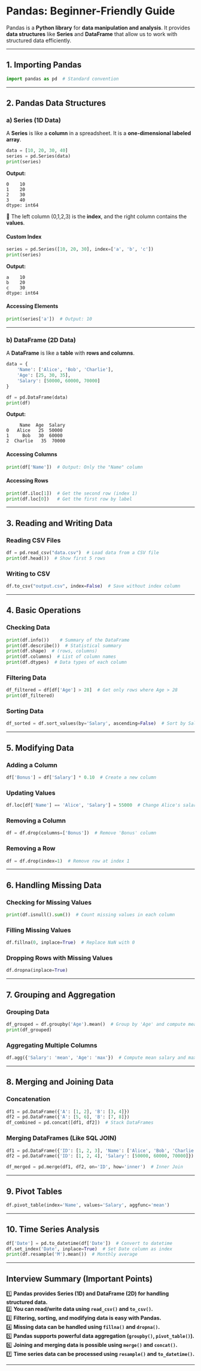 # **Pandas: Beginner-Friendly Guide**  

Pandas is a **Python library** for **data manipulation and analysis**. It provides **data structures** like **Series** and **DataFrame** that allow us to work with structured data efficiently.  

---

## **1. Importing Pandas**
```python
import pandas as pd  # Standard convention
```

---

## **2. Pandas Data Structures**  

### **a) Series (1D Data)**
A **Series** is like a **column** in a spreadsheet. It is a **one-dimensional labeled array**.

```python
data = [10, 20, 30, 40]
series = pd.Series(data)
print(series)
```
**Output:**  
```
0    10
1    20
2    30
3    40
dtype: int64
```
🔹 The left column (0,1,2,3) is the **index**, and the right column contains the **values**.

#### **Custom Index**
```python
series = pd.Series([10, 20, 30], index=['a', 'b', 'c'])
print(series)
```
**Output:**
```
a    10
b    20
c    30
dtype: int64
```

#### **Accessing Elements**
```python
print(series['a'])  # Output: 10
```

---

### **b) DataFrame (2D Data)**
A **DataFrame** is like a **table** with **rows and columns**.

```python
data = {
    'Name': ['Alice', 'Bob', 'Charlie'],
    'Age': [25, 30, 35],
    'Salary': [50000, 60000, 70000]
}

df = pd.DataFrame(data)
print(df)
```
**Output:**
```
     Name  Age  Salary
0   Alice   25  50000
1     Bob   30  60000
2  Charlie   35  70000
```

#### **Accessing Columns**
```python
print(df['Name'])  # Output: Only the "Name" column
```

#### **Accessing Rows**
```python
print(df.iloc[1])  # Get the second row (index 1)
print(df.loc[0])   # Get the first row by label
```

---

## **3. Reading and Writing Data**
### **Reading CSV Files**
```python
df = pd.read_csv("data.csv")  # Load data from a CSV file
print(df.head())  # Show first 5 rows
```

### **Writing to CSV**
```python
df.to_csv("output.csv", index=False)  # Save without index column
```

---

## **4. Basic Operations**
### **Checking Data**
```python
print(df.info())    # Summary of the DataFrame
print(df.describe())  # Statistical summary
print(df.shape)  # (rows, columns)
print(df.columns)  # List of column names
print(df.dtypes)  # Data types of each column
```

### **Filtering Data**
```python
df_filtered = df[df['Age'] > 28]  # Get only rows where Age > 28
print(df_filtered)
```

### **Sorting Data**
```python
df_sorted = df.sort_values(by='Salary', ascending=False)  # Sort by Salary (descending)
```

---

## **5. Modifying Data**
### **Adding a Column**
```python
df['Bonus'] = df['Salary'] * 0.10  # Create a new column
```

### **Updating Values**
```python
df.loc[df['Name'] == 'Alice', 'Salary'] = 55000  # Change Alice's salary
```

### **Removing a Column**
```python
df = df.drop(columns=['Bonus'])  # Remove 'Bonus' column
```

### **Removing a Row**
```python
df = df.drop(index=1)  # Remove row at index 1
```

---

## **6. Handling Missing Data**
### **Checking for Missing Values**
```python
print(df.isnull().sum())  # Count missing values in each column
```

### **Filling Missing Values**
```python
df.fillna(0, inplace=True)  # Replace NaN with 0
```

### **Dropping Rows with Missing Values**
```python
df.dropna(inplace=True)
```

---

## **7. Grouping and Aggregation**
### **Grouping Data**
```python
df_grouped = df.groupby('Age').mean()  # Group by 'Age' and compute mean
print(df_grouped)
```

### **Aggregating Multiple Columns**
```python
df.agg({'Salary': 'mean', 'Age': 'max'})  # Compute mean salary and max age
```

---

## **8. Merging and Joining Data**
### **Concatenation**
```python
df1 = pd.DataFrame({'A': [1, 2], 'B': [3, 4]})
df2 = pd.DataFrame({'A': [5, 6], 'B': [7, 8]})
df_combined = pd.concat([df1, df2])  # Stack DataFrames
```

### **Merging DataFrames (Like SQL JOIN)**
```python
df1 = pd.DataFrame({'ID': [1, 2, 3], 'Name': ['Alice', 'Bob', 'Charlie']})
df2 = pd.DataFrame({'ID': [1, 2, 4], 'Salary': [50000, 60000, 70000]})

df_merged = pd.merge(df1, df2, on='ID', how='inner')  # Inner Join
```

---

## **9. Pivot Tables**
```python
df.pivot_table(index='Name', values='Salary', aggfunc='mean')
```

---

## **10. Time Series Analysis**
```python
df['Date'] = pd.to_datetime(df['Date'])  # Convert to datetime
df.set_index('Date', inplace=True)  # Set Date column as index
print(df.resample('M').mean())  # Monthly average
```

---

## **Interview Summary (Important Points)**
1️⃣ **Pandas provides Series (1D) and DataFrame (2D) for handling structured data.**  
2️⃣ **You can read/write data using `read_csv()` and `to_csv()`.**  
3️⃣ **Filtering, sorting, and modifying data is easy with Pandas.**  
4️⃣ **Missing data can be handled using `fillna()` and `dropna()`.**  
5️⃣ **Pandas supports powerful data aggregation (`groupby()`, `pivot_table()`).**  
6️⃣ **Joining and merging data is possible using `merge()` and `concat()`.**  
7️⃣ **Time series data can be processed using `resample()` and `to_datetime()`.**  

---

